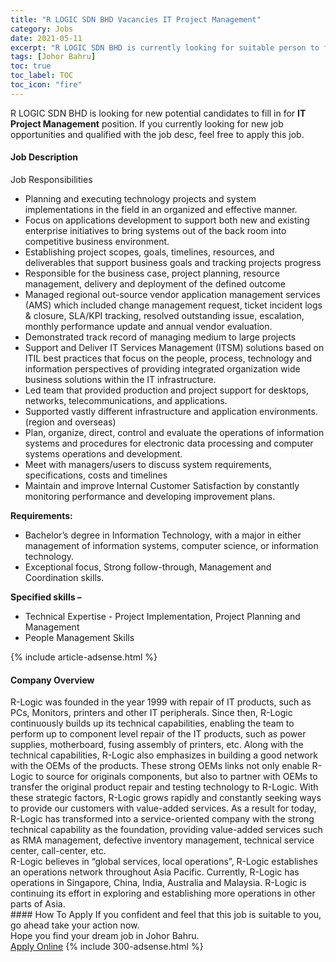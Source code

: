 ```yaml
---
title: "R LOGIC SDN BHD Vacancies IT Project Management" 
category: Jobs 
date: 2021-05-11 
excerpt: "R LOGIC SDN BHD is currently looking for suitable person to fill in the IT Project Management which based in Johor Bahru" 
tags: [Johor Bahru] 
toc: true 
toc_label: TOC 
toc_icon: "fire" 
--- 
```


<p>R LOGIC SDN BHD is looking for new potential candidates to fill in for <b>IT Project Management</b> position. If you currently looking for new job opportunities and qualified with the job desc, feel free to apply this job.
</p><div><div><h4>Job Description</h4></div><div><div><span><div><p>Job Responsibilities</p><ul><li>Planning and executing technology projects and system implementations in the field in an organized and effective manner.</li><li>Focus on applications development to support both new and existing enterprise initiatives to bring systems out of the back room into competitive business environment.</li><li>Establishing project scopes, goals, timelines, resources, and deliverables that support business goals and tracking projects progress</li><li>Responsible for the business case, project planning, resource management, delivery and deployment of the defined outcome</li><li>Managed regional out-source vendor application management services (AMS) which included change management request, ticket incident logs &amp; closure, SLA/KPI tracking, resolved outstanding issue, escalation, monthly performance update and annual vendor evaluation.</li><li>Demonstrated track record of managing medium to large projects</li><li>Support and Deliver IT Services Management (ITSM) solutions based on ITIL best practices that focus on the people, process, technology and information perspectives of providing integrated organization wide business solutions within the IT infrastructure.</li><li>Led team that provided production and project support for desktops, networks, telecommunications, and applications.</li><li>Supported vastly different infrastructure and application environments. (region and overseas)</li><li>Plan, organize, direct, control and evaluate the operations of information systems and procedures for electronic data processing and computer systems operations and development.</li><li>Meet with managers/users to discuss system requirements, specifications, costs and timelines</li><li>Maintain and improve Internal Customer Satisfaction by constantly monitoring performance and developing improvement plans.</li></ul><p><strong>Requirements:</strong></p><ul><li>Bachelor&#8217;s degree in Information Technology, with a major in either management of information systems, computer science, or information technology.</li><li>Exceptional focus, Strong follow-through, Management and Coordination skills.</li></ul><p><strong>Specified skills &#8211;</strong></p><ul><li>Technical Expertise - Project Implementation, Project Planning and Management</li><li>People Management Skills</li></ul></div></span></div></div></div> 
{% include article-adsense.html %} 
<div><div><h4>Company Overview</h4></div><div><div><span><div><div>
<div>R-Logic was founded in the year 1999 with repair of IT products, such as PCs, Monitors, printers and other IT peripherals. Since then, R-Logic continuously builds up its technical capabilities, enabling the team to perform up to component level repair of the IT products, such as power supplies, motherboard, fusing assembly of printers, etc. Along with the technical capabilities, R-Logic also emphasizes in building a good network with the OEMs of the products. These strong OEMs links not only enable R-Logic to source for originals components, but also to partner with OEMs to transfer the original product repair and testing technology to R-Logic. With these strategic factors, R-Logic grows rapidly and constantly seeking ways to provide our customers with value-added services. As a result for today, R-Logic has transformed into a service-oriented company with the strong technical capability as the foundation, providing value-added services such as RMA management, defective inventory management, technical service center, call-center, etc.</div>
<div>R-Logic believes in &#8220;global services, local operations&#8221;, R-Logic establishes an operations network throughout Asia Pacific. Currently, R-Logic has operations in Singapore, China, India, Australia and Malaysia. R-Logic is continuing its effort in exploring and establishing more operations in other parts of Asia.</div>
</div></div></span></div></div></div> 
#### How To Apply 
If you confident and feel that this job is suitable to you, go ahead take your action now. <br/> 
Hope you find your dream job in Johor Bahru. <br/> 
<a href="https://www.jobstreet.com.my/en/job/it-project-management-4563925?jobId=jobstreet-my-job-4563925&" class="btn btn--info" target="_blank" rel="nofollow noopenner">Apply Online</a> 
{% include 300-adsense.html %} 